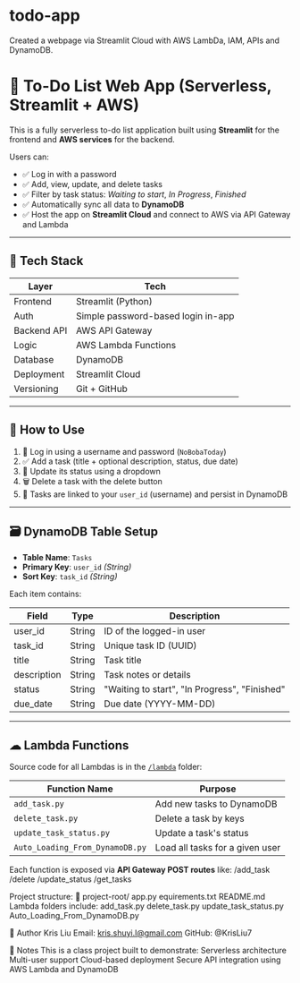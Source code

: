 # todo-app
Created a webpage via Streamlit Cloud with AWS LambDa, IAM, APIs and DynamoDB.

# 📝 To-Do List Web App (Serverless, Streamlit + AWS)
This is a fully serverless to-do list application built using **Streamlit** for the frontend and **AWS services** for the backend.

Users can:
- ✅ Log in with a password
- ✅ Add, view, update, and delete tasks
- ✅ Filter by task status: *Waiting to start*, *In Progress*, *Finished*
- ✅ Automatically sync all data to **DynamoDB**
- ✅ Host the app on **Streamlit Cloud** and connect to AWS via API Gateway and Lambda

---

## 🔧 Tech Stack

| Layer       | Tech                  |
|-------------|------------------------|
| Frontend    | Streamlit (Python)     |
| Auth        | Simple password-based login in-app |
| Backend API | AWS API Gateway        |
| Logic       | AWS Lambda Functions   |
| Database    | DynamoDB               |
| Deployment  | Streamlit Cloud        |
| Versioning  | Git + GitHub           |

---

## 🚀 How to Use

1. 🧠 Log in using a username and password (`NoBobaToday`)
2. ✅ Add a task (title + optional description, status, due date)
3. 🔄 Update its status using a dropdown
4. 🗑 Delete a task with the delete button
5. 🔐 Tasks are linked to your `user_id` (username) and persist in DynamoDB

---

## 🗃 DynamoDB Table Setup
- **Table Name**: `Tasks`
- **Primary Key**: `user_id` *(String)*
- **Sort Key**: `task_id` *(String)*

Each item contains:

| Field        | Type     | Description                  |
|--------------|----------|------------------------------|
| user_id      | String   | ID of the logged-in user     |
| task_id      | String   | Unique task ID (UUID)        |
| title        | String   | Task title                   |
| description  | String   | Task notes or details        |
| status       | String   | "Waiting to start", "In Progress", "Finished" |
| due_date     | String   | Due date (YYYY-MM-DD)        |

---

## ☁ Lambda Functions

Source code for all Lambdas is in the [`/lambda`](lambda/) folder:

| Function Name              | Purpose                     |
|---------------------------|-----------------------------|
| `add_task.py`             | Add new tasks to DynamoDB   |
| `delete_task.py`          | Delete a task by keys       |
| `update_task_status.py`   | Update a task's status      |
| `Auto_Loading_From_DynamoDB.py` | Load all tasks for a given user |

Each function is exposed via **API Gateway POST routes** like:
/add_task /delete /update_status /get_tasks

Project structure:
📁 project-root/ 
app.py 
equirements.txt
README.md 
Lambda folders include:
add_task.py
delete_task.py
update_task_status.py
Auto_Loading_From_DynamoDB.py

👤 Author
Kris Liu
Email: kris.shuyi.l@gmail.com
GitHub: @KrisLiu7

📌 Notes
This is a class project built to demonstrate:
Serverless architecture
Multi-user support
Cloud-based deployment
Secure API integration using AWS Lambda and DynamoDB
